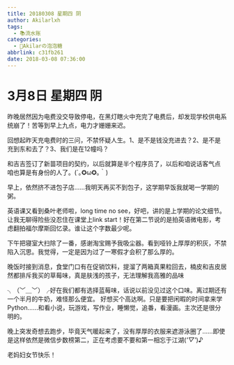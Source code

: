 ```yaml
---
title: 20180308 星期四 阴
author: Akilarlxh
tags:
  - 📚流水账
categories:
  - 🍬Akilarの泡泡糖
abbrlink: c31fb261
date: 2018-03-08 07:36:00
---
```

# 3月8日 星期四 阴

昨晚居然因为电费没交导致停电，在黑灯瞎火中充完了电费后，却发现学校供电系统崩了！苦等到早上九点，电力才姗姗来迟。

回想起昨天充电费时的三问，不禁怀疑人生。1、是不是钱没充进去？2、是不是充到东和去了？3、我们是在12幢吗？

和吉吉签订了新苗项目的契约，以后就算是半个程序员了，以后和咱说话客气点 咱也算是有身份的人了。(´｡✪ω✪｡｀)

早上，依然挤不进包子店……我明天再买不到包子，这学期早饭我就喝一学期的粥。

英语课又看到桑叶老师啦，long time no see，好吧，讲的是上学期的论文细节。让我无聊得险些没忍住在课堂上link start！好在第二节说的是拍英语微电影，考虑翻拍福尔摩斯回忆录。谁让这个字数最少呢。

下午把寝室大扫除了一番，感谢淘宝赐予我吸尘器。看到哑铃上厚厚的积灰，不禁陷入沉思。我觉得，一定是因为过了一寒假才会积了那么厚的。

晚饭时接到消息，食堂门口有在促销饮料，提溜了两箱真果粒回去，楠皮和吉皮居然都排斥我买的草莓味，真是肤浅的孩子，无法理解我高雅的品味

╮（﹀＿﹀）╭好在我们都有选择蓝莓味，话说以前没见过这个口味。离过期还有一个半月的牛奶，难怪那么便宜。
好想买个高达啊。只是要把闲暇的时间拿来学Python……和看小说，玩游戏，写作业，睡懒觉，追番，看漫画。主次还是很分明的。

晚上突发奇想去跑步，毕竟天气暖起来了，没有厚厚的衣服来遮游泳圈了……即使是这样依然是微信步数榜第二，正在考虑要不要和第一相忘于江湖(*'▽'*)♪

老妈妇女节快乐！